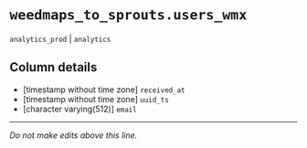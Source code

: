 # `weedmaps_to_sprouts.users_wmx`
`analytics_prod` | `analytics`

## Column details
* [timestamp without time zone] `received_at`
* [timestamp without time zone] `uuid_ts`
* [character varying(512)] `email`

-------------------------------------------------------------------------------
*Do not make edits above this line.*
